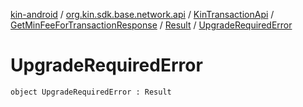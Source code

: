 [kin-android](../../../../index.md) / [org.kin.sdk.base.network.api](../../../index.md) / [KinTransactionApi](../../index.md) / [GetMinFeeForTransactionResponse](../index.md) / [Result](index.md) / [UpgradeRequiredError](./-upgrade-required-error.md)

# UpgradeRequiredError

`object UpgradeRequiredError : Result`